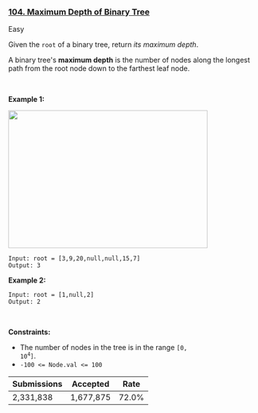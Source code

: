 ### [104. Maximum Depth of Binary Tree](https://leetcode.com/problems/maximum-depth-of-binary-tree)

Easy

Given the `` root `` of a binary tree, return _its maximum depth_.

A binary tree's __maximum depth__ is the number of nodes along the longest path from the root node down to the farthest leaf node.

 

__Example 1:__

<img alt="" src="https://assets.leetcode.com/uploads/2020/11/26/tmp-tree.jpg" style="width: 400px; height: 277px;"/>

```
Input: root = [3,9,20,null,null,15,7]
Output: 3
```

__Example 2:__

```
Input: root = [1,null,2]
Output: 2
```

 

__Constraints:__

*   The number of nodes in the tree is in the range <code>[0, 10<sup>4</sup>]</code>.
*   `` -100 <= Node.val <= 100 ``

| Submissions    | Accepted     | Rate   |
| -------------- | ------------ | ------ |
| 2,331,838 | 1,677,875 | 72.0% |